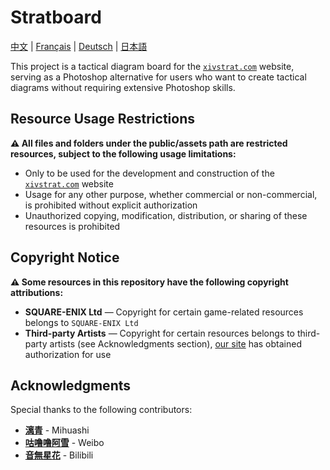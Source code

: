 # Stratboard

[中文](./README.md) | [Français](./README_fr.md) | [Deutsch](./README_de.md) | [日本語](./README_ja.md)

This project is a tactical diagram board for the [`xivstrat.com`](https://xivstrat.com) website, serving as a Photoshop alternative for users who want to create tactical diagrams without requiring extensive Photoshop skills.

## Resource Usage Restrictions

**⚠️ All files and folders under the public/assets path are restricted resources, subject to the following usage limitations:**

- Only to be used for the development and construction of the [`xivstrat.com`](https://xivstrat.com) website
- Usage for any other purpose, whether commercial or non-commercial, is prohibited without explicit authorization
- Unauthorized copying, modification, distribution, or sharing of these resources is prohibited

## Copyright Notice

**⚠️ Some resources in this repository have the following copyright attributions:**

- **SQUARE-ENIX Ltd** — Copyright for certain game-related resources belongs to `SQUARE-ENIX Ltd`
- **Third-party Artists** — Copyright for certain resources belongs to third-party artists (see Acknowledgments section), [our site](https://xivstrat.com) has obtained authorization for use

## Acknowledgments

Special thanks to the following contributors:

- [**漓青**](https://www.mihuashi.com/profiles/81270) - Mihuashi
- [**咕噜噜阿雪**](https://weibo.com/u/2251298575) - Weibo
- [**音無星花**](https://space.bilibili.com/351806141) - Bilibili

